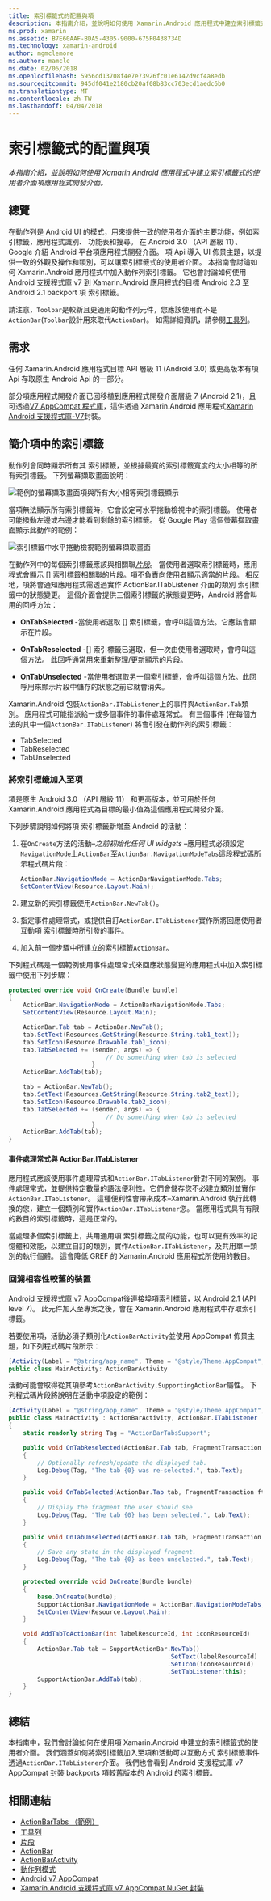 ```yaml
---
title: 索引標籤式的配置與項
description: 本指南介紹，並說明如何使用 Xamarin.Android 應用程式中建立索引標籤式的使用者介面項應用程式開發介面。
ms.prod: xamarin
ms.assetid: B7E60AAF-BDA5-4305-9000-675F0438734D
ms.technology: xamarin-android
author: mgmclemore
ms.author: mamcle
ms.date: 02/06/2018
ms.openlocfilehash: 5956cd13708f4e7e73926fc01e6142d9cf4a8edb
ms.sourcegitcommit: 945df041e2180cb20af08b83cc703ecd1aedc6b0
ms.translationtype: MT
ms.contentlocale: zh-TW
ms.lasthandoff: 04/04/2018
---
```

# <a name="tabbed-layouts-with-the-actionbar"></a>索引標籤式的配置與項

_本指南介紹，並說明如何使用 Xamarin.Android 應用程式中建立索引標籤式的使用者介面項應用程式開發介面。_


## <a name="overview"></a>總覽

在動作列是 Android UI 的模式，用來提供一致的使用者介面的主要功能，例如索引標籤，應用程式識別、 功能表和搜尋。 在 Android 3.0 （API 層級 11）、 Google 介紹 Android 平台項應用程式開發介面。 項 Api 導入 UI 佈景主題，以提供一致的外觀及操作和類別，可以讓索引標籤式的使用者介面。 本指南會討論如何 Xamarin.Android 應用程式中加入動作列索引標籤。 它也會討論如何使用 Android 支援程式庫 v7 到 Xamarin.Android 應用程式的目標 Android 2.3 至 Android 2.1 backport 項 索引標籤。 

請注意，`Toolbar`是較新且更通用的動作列元件，您應該使用而不是`ActionBar`(`Toolbar`設計用來取代`ActionBar`)。 如需詳細資訊，請參閱[工具列](~/android/user-interface/controls/tool-bar/index.md)。 



## <a name="requirements"></a>需求

任何 Xamarin.Android 應用程式目標 API 層級 11 (Android 3.0) 或更高版本有項 Api 存取原生 Android Api 的一部分。 

部分項應用程式開發介面已回移植到應用程式開發介面層級 7 (Android 2.1)，且可透過[V7 AppCompat 程式庫](http://developer.android.com/tools/support-library/features.html#v7-appcompat)，這供透過 Xamarin.Android 應用程式[Xamarin Android 支援程式庫-V7](https://www.nuget.org/packages/Xamarin.Android.Support.v7.AppCompat/)封裝。



## <a name="introducing-tabs-in-the-actionbar"></a>簡介項中的索引標籤

動作列會同時顯示所有其 索引標籤，並根據最寬的索引標籤寬度的大小相等的所有索引標籤。 下列螢幕擷取畫面說明： 

![範例的螢幕擷取畫面項與所有大小相等索引標籤顯示](with-action-bar-images/image1.png)

當項無法顯示所有索引標籤時，它會設定可水平捲動檢視中的索引標籤。 使用者可能撥動左邊或右邊才能看到剩餘的索引標籤。 從 Google Play 這個螢幕擷取畫面顯示此動作的範例： 

![索引標籤中水平捲動檢視範例螢幕擷取畫面](with-action-bar-images/image2.png)

在動作列中的每個索引標籤應該與相關聯[*片段*](~/android/platform/fragments/index.md)。 當使用者選取索引標籤時，應用程式會顯示 [] 索引標籤相關聯的片段。項不負責向使用者顯示適當的片段。 相反地，項將會通知應用程式需透過實作 ActionBar.ITabListener 介面的類別 索引標籤中的狀態變更。 這個介面會提供三個索引標籤的狀態變更時，Android 將會叫用的回呼方法： 

-  **OnTabSelected** -當使用者選取 [] 索引標籤，會呼叫這個方法。它應該會顯示在片段。

-  **OnTabReselected** -[] 索引標籤已選取，但一次由使用者選取時，會呼叫這個方法。 此回呼通常用來重新整理/更新顯示的片段。

-  **OnTabUnselected** -當使用者選取另一個索引標籤，會呼叫這個方法。此回呼用來顯示片段中儲存的狀態之前它就會消失。

Xamarin.Android 包裝`ActionBar.ITabListener`上的事件與`ActionBar.Tab`類別。 應用程式可能指派給一或多個事件的事件處理常式。 有三個事件 (在每個方法的其中一個`ActionBar.ITabListener`) 將會引發在動作列的索引標籤： 

-  TabSelected
-  TabReselected
-  TabUnselected



### <a name="adding-tabs-to-the-actionbar"></a>將索引標籤加入至項

項是原生 Android 3.0 （API 層級 11） 和更高版本，並可用於任何 Xamarin.Android 應用程式為目標的最小值為這個應用程式開發介面。 

下列步驟說明如何將項 索引標籤新增至 Android 的活動： 

1. 在`OnCreate`方法的活動&ndash;*之前初始化任何 UI widgets* &ndash;應用程式必須設定`NavigationMode`上`ActionBar`至`ActionBar.NavigationModeTabs`這段程式碼所示程式碼片段：

   ```csharp
   ActionBar.NavigationMode = ActionBarNavigationMode.Tabs;
   SetContentView(Resource.Layout.Main);
   ```

2. 建立新的索引標籤使用`ActionBar.NewTab()`。

3. 指定事件處理常式，或提供自訂`ActionBar.ITabListener`實作所將回應使用者互動項 索引標籤時所引發的事件。

4. 加入前一個步驟中所建立的索引標籤`ActionBar`。


下列程式碼是一個範例使用事件處理常式來回應狀態變更的應用程式中加入索引標籤中使用下列步驟： 

```csharp
protected override void OnCreate(Bundle bundle)
{
    ActionBar.NavigationMode = ActionBarNavigationMode.Tabs;
    SetContentView(Resource.Layout.Main);

    ActionBar.Tab tab = ActionBar.NewTab();
    tab.SetText(Resources.GetString(Resource.String.tab1_text));
    tab.SetIcon(Resource.Drawable.tab1_icon);
    tab.TabSelected += (sender, args) => {
                           // Do something when tab is selected
                       }
    ActionBar.AddTab(tab);

    tab = ActionBar.NewTab();
    tab.SetText(Resources.GetString(Resource.String.tab2_text));
    tab.SetIcon(Resource.Drawable.tab2_icon);
    tab.TabSelected += (sender, args) => {
                           // Do something when tab is selected
                       }
    ActionBar.AddTab(tab);
}
```


#### <a name="event-handlers-vs-actionbaritablistener"></a>事件處理常式與 ActionBar.ITabListener

應用程式應該使用事件處理常式和`ActionBar.ITabListener`針對不同的案例。 事件處理常式，並提供特定數量的語法便利性。它們會儲存您不必建立類別並實作`ActionBar.ITabListener`。 這種便利性會帶來成本&ndash;Xamarin.Android 執行此轉換的您，建立一個類別和實作`ActionBar.ITabListener`您。 當應用程式具有有限的數目的索引標籤時，這是正常的。 

當處理多個索引標籤上，共用通用項 索引標籤之間的功能，也可以更有效率的記憶體和效能，以建立自訂的類別，實作`ActionBar.ITabListener`，及共用單一類別的執行個體。 這會降低 GREF 的 Xamarin.Android 應用程式所使用的數目。 



### <a name="backwards-compatibility-for-older-devices"></a>回溯相容性較舊的裝置

[Android 支援程式庫 v7 AppCompat](https://www.nuget.org/packages/Xamarin.Android.Support.v7.AppCompat/)後連接埠項索引標籤，以 Android 2.1 (API level 7)。 此元件加入至專案之後，會在 Xamarin.Android 應用程式中存取索引標籤。

若要使用項，活動必須子類別化`ActionBarActivity`並使用 AppCompat 佈景主題，如下列程式碼片段所示：

```csharp
[Activity(Label = "@string/app_name", Theme = "@style/Theme.AppCompat", MainLauncher = true, Icon = "@drawable/ic_launcher")]
public class MainActivity: ActionBarActivity
```

活動可能會取得從其項參考`ActionBarActivity.SupportingActionBar`屬性。 下列程式碼片段將說明在活動中項設定的範例：

```csharp
[Activity(Label = "@string/app_name", Theme = "@style/Theme.AppCompat", MainLauncher = true, Icon = "@drawable/ic_launcher")]
public class MainActivity : ActionBarActivity, ActionBar.ITabListener
{
    static readonly string Tag = "ActionBarTabsSupport";

    public void OnTabReselected(ActionBar.Tab tab, FragmentTransaction ft)
    {
        // Optionally refresh/update the displayed tab.
        Log.Debug(Tag, "The tab {0} was re-selected.", tab.Text);
    }

    public void OnTabSelected(ActionBar.Tab tab, FragmentTransaction ft)
    {
        // Display the fragment the user should see
        Log.Debug(Tag, "The tab {0} has been selected.", tab.Text);
    }

    public void OnTabUnselected(ActionBar.Tab tab, FragmentTransaction ft)
    {
        // Save any state in the displayed fragment.
        Log.Debug(Tag, "The tab {0} as been unselected.", tab.Text);
    }

    protected override void OnCreate(Bundle bundle)
    {
        base.OnCreate(bundle);
        SupportActionBar.NavigationMode = ActionBar.NavigationModeTabs;
        SetContentView(Resource.Layout.Main);
    }

    void AddTabToActionBar(int labelResourceId, int iconResourceId)
    {
        ActionBar.Tab tab = SupportActionBar.NewTab()
                                            .SetText(labelResourceId)
                                            .SetIcon(iconResourceId)
                                            .SetTabListener(this);
        SupportActionBar.AddTab(tab);
    }
}
```


## <a name="summary"></a>總結

本指南中，我們會討論如何在使用項 Xamarin.Android 中建立的索引標籤式的使用者介面。 我們涵蓋如何將索引標籤加入至項和活動可以互動方式 索引標籤事件透過`ActionBar.ITabListener`介面。 我們也會看到 Android 支援程式庫 v7 AppCompat 封裝 backports 項較舊版本的 Android 的索引標籤。 


## <a name="related-links"></a>相關連結

- [ActionBarTabs （範例）](https://developer.xamarin.com/samples/monodroid/UserInterface/ActionBarTabs/)
- [工具列](~/android/user-interface/controls/tool-bar/index.md)
- [片段](~/android/platform/fragments/index.md)
- [ActionBar](http://developer.android.com/guide/topics/ui/actionbar.html)
- [ActionBarActivity](http://developer.android.com/reference/android/support/v7/app/ActionBarActivity.html)
- [動作列模式](http://developer.android.com/design/patterns/actionbar.html)
- [Android v7 AppCompat](http://developer.android.com/tools/support-library/features.html#v7-appcompat)
- [Xamarin.Android 支援程式庫 v7 AppCompat NuGet 封裝](https://www.nuget.org/packages/Xamarin.Android.Support.v7.AppCompat/)
